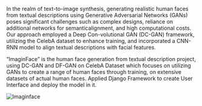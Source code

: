 In the realm of text-to-image synthesis, generating realistic human faces from textual descriptions using Generative Adversarial Networks (GANs) poses significant challenges such as complex designs,
reliance on additional networks for semanticalignment, and high computational costs. Our approach employed a Deep Con-volutional GAN (DC-GAN) framework, utilizing the CelebA dataset to enhance training, 
and incorporated a CNN-RNN model to align textual descriptions with facial features.

“ImaginFace” is the human face generation from textual description project, using DC-GAN and DF-GAN on CelebA Dataset which focuses on utilizing GANs to create a range of human faces through training,
on extensive datasets of actual human faces. Applied Django Framework to create User Interface and deploy the model in it.

![Imaginface](https://github.com/user-attachments/assets/00b24967-40e4-4010-b405-708fc95f73f2)
